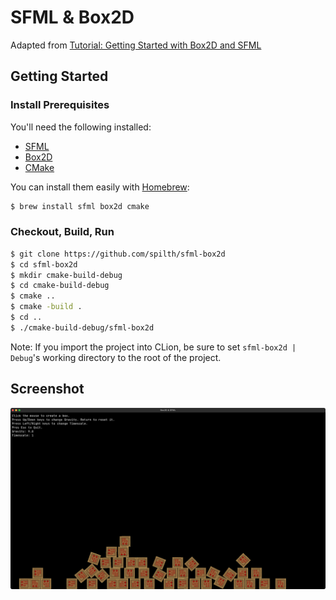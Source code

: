 # SFML & Box2D

Adapted from [Tutorial: Getting Started with Box2D and SFML](https://veendeta.wordpress.com/2012/02/16/tutorial-getting-started-with-box2d/)

## Getting Started

### Install Prerequisites

You'll need the following installed:

- [SFML](https://www.sfml-dev.org)
- [Box2D](https://box2d.org)
- [CMake](https://cmake.org)

You can install them easily with [Homebrew](https://brew.sh):

```bash
$ brew install sfml box2d cmake
```

### Checkout, Build, Run

```bash
$ git clone https://github.com/spilth/sfml-box2d
$ cd sfml-box2d
$ mkdir cmake-build-debug
$ cd cmake-build-debug
$ cmake ..
$ cmake -build .
$ cd ..
$ ./cmake-build-debug/sfml-box2d
```

Note: If you import the project into CLion, be sure to set `sfml-box2d | Debug`'s working directory to the root of the project.

## Screenshot

![Screenshot](screenshot.png)